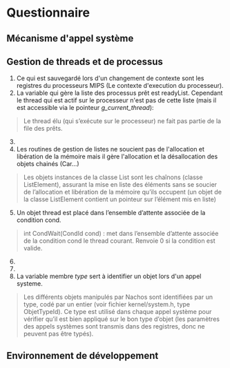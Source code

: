 # Questionnaire

## Mécanisme d'appel système

## Gestion de threads et de processus

1. Ce qui est sauvegardé lors d'un changement de contexte sont les registres du processeurs MIPS (Le contexte d'execution du processeur).
2. La variable qui gère la liste des processus prêt est readyList. Cependant le thread qui est actif sur le processeur n'est pas de cette liste (mais il est accessible via le pointeur *g_current_thread*):

> Le thread élu (qui s’exécute sur le processeur) ne fait pas partie de la file des prêts.

3.
4. Les routines de gestion de listes ne soucient pas de l'allocation et libération de la mémoire mais il gère l'allocation et la désallocation des objets chainés (Car...)

> Les objets
instances de la classe List sont les chaînons (classe ListElement), assurant la mise en liste des
éléments sans se soucier de l’allocation et libération de la mémoire qu’ils occupent (un objet
de la classe ListElement contient un pointeur sur l’élément mis en liste)

5. Un objet thread est placé dans l’ensemble d’attente associée de la condition
cond.

> int CondWait(CondId cond) : met dans l’ensemble d’attente associée de la condition
cond le thread courant. Renvoie 0 si la condition est valide.

6.
7.
8. La variable membre *type* sert à identifier un objet lors d'un appel systeme.

>Les différents objets manipulés par Nachos sont identifiées par un type, codé par un
entier (voir fichier kernel/system.h, type ObjetTypeId). Ce type est utilisé dans chaque appel
système pour vérifier qu’il est bien appliqué sur le bon type d’objet (les paramètres des appels
systèmes sont transmis dans des registres, donc ne peuvent pas être typés).

## Environnement de développement
